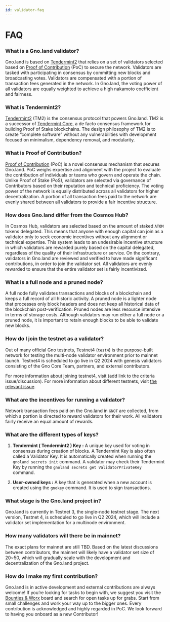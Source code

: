 ```yaml
---
id: validator-faq
---
```


# FAQ

### What is a Gno.land validator?

Gno.land is based on [Tendermint2](https://docs.gno.land/concepts/tendermint2) that relies on a set of validators selected based on [Proof of Contribution](https://docs.gno.land/concepts/proof-of-contribution) (PoC) to secure the network. Validators are tasked with participating in consensus by committing new blocks and broadcasting votes. Validators are compensated with a portion of transaction fees generated in the network. In Gno.land, the voting power of all validators are equally weighted to achieve a high nakamoto coefficient and fairness.

### What is Tendermint2?

[Tendermint2](https://docs.gno.land/concepts/tendermint2) (TM2) is the consensus protocol that powers Gno.land. TM2 is a successor of [Tendermint Core](https://github.com/tendermint/tendermint2), a de facto consensus framework for building Proof of Stake blockchains. The design philosophy of TM2 is to create “complete software” without any vulnerabilities with development focused on minimalism, dependency removal, and modularity.

### What is Proof of Contribution?

[Proof of Contribution](https://docs.gno.land/concepts/proof-of-contribution) (PoC) is a novel consensus mechanism that secures Gno.land. PoC weighs expertise and alignment with the project to evaluate the contribution of individuals or teams who govern and operate the chain. Unlike Proof of Stake (PoS), validators are selected via governance of Contributors based on their reputation and technical proficiency. The voting power of the network is equally distributed across all validators for higher decentralization. A portion of all transaction fees paid to the network are evenly shared between all validators to provide a fair incentive structure.

### How does Gno.land differ from the Cosmos Hub?

In Cosmos Hub, validators are selected based on the amount of staked `ATOM` tokens delegated. This means that anyone with enough capital can join as a validator only to seek economic incentives without any alignment or technical expertise. This system leads to an undesirable incentive structure in which validators are rewarded purely based on the capital delegated, regardless of the quality of their infrastructure or service. On the contrary, validators in Gno.land are reviewed and verified to have made significant contributions, in order to join the validator set. All validators are evenly rewarded to ensure that the entire validator set is fairly incentivized.

### What is a full node and a pruned node?

A full node fully validates transactions and blocks of a blockchain and keeps a full record of all historic activity. A pruned node is a lighter node that processes only block headers and does not keep all historical data of the blockchain post-verification. Pruned nodes are less resource intensive in terms of storage costs. Although validators may run either a full node or a pruned node, it is important to retain enough blocks to be able to validate new blocks.

### How do I join the testnet as a validator?

Out of many official Gno testnets, Testnet4 (`test4`) is the purpose-built network for testing the multi-node validator environment prior to mainnet launch. Testnet4 is scheduled to go live in Q2 2024 with genesis validators consisting of the Gno Core Team, partners, and external contributors.

For more information about joining testnet4, visit (add link to the criteria issue/discussion). For more information about different testnets, visit [the relevant issue](https://github.com/gnolang/hackerspace/issues/69).

### What are the incentives for running a validator?

Network transaction fees paid on the Gno.land in `GNOT` are collected, from which a portion is directed to reward validators for their work. All validators fairly receive an equal amount of rewards.

### What are the different types of keys?

1. **Tendermint ( Tendermint2 ) Key :** A unique key used for voting in consensus during creation of blocks. A Tendermint Key is also often called a Validator Key. It is automatically created when running the `gnoland secrets init` command. A validator may check their Tendermint Key by running the `gnoland secrets get ValidatorPrivateKey` command.

2. **User-owned keys :** A key that is generated when a new account is created using the `gnokey` command. It is used to sign transactions.

### What stage is the Gno.land project in?

Gno.land is currently in Testnet 3, the single-node testnet stage. The next version, Testnet 4, is scheduled to go live in Q2 2024, which will include a validator set implementation for a multinode environment.

### How many validators will there be in mainnet?

The exact plans for mainnet are still TBD. Based on the latest discussions between contributors, the mainnet will likely have a validator set size of 20~50, which will gradually scale with the development and decentralization of the Gno.land project.

### How do I make my first contribution?

Gno.land is in active development and external contributions are always welcome! If you’re looking for tasks to begin with, we suggest you visit the [Bounties & Worx](https://github.com/orgs/gnolang/projects/35/views/3) board and search for open tasks up for grabs. Start from small challenges and work your way up to the bigger ones. Every contribution is acknowledged and highly regarded in PoC. We look forward to having you onboard as a new Contributor!

